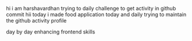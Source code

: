 hi i am harshavardhan  trying to daily challenge to get activity in github commit
 hii today i made food application
today and daily trying to maintain the github activity profile     
        
   day by day enhancing frontend skills    
    
   
        
    
    
     
  
 
